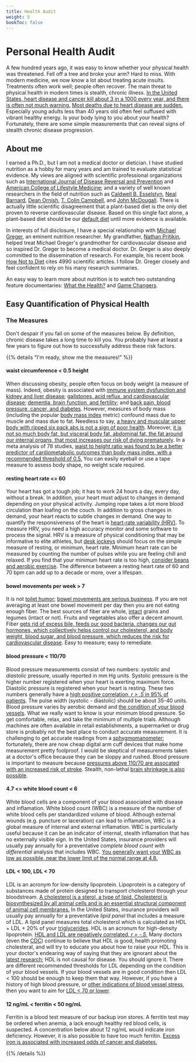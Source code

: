 ```yaml
---
title: Health Audit
weight: 5
bookToc: false
---
```


# Personal Health Audit

A few hundred years ago, it was easy to know whether your physical health was threatened. Fell off a tree and broke your arm? Hard to miss. With modern medicine, we now know a lot about treating acute insults. Treatments often work well; people often recover. The main threat to physical health in modern times is stealth, chronic illness. [In the United States, heart disease and cancer kill about 3 in a 1000 every year, and there is often not much warning.](https://www.cdc.gov/nchs/products/databriefs/db427.htm) [Most deaths due to heart disease are sudden.](https://nutritionfacts.org/video/how-to-reduce-the-risk-of-sudden-death/) Especially young adults less than 40 years old often feel suffused with vibrant healthy energy. Is your body lying to you about your health? Fortunately, there are some simple measurements that can reveal signs of stealth chronic disease progression.

## About me

I earned a Ph.D., but I am not a medical doctor or dietician. I have studied nutrition as a hobby for many years and am trained to evaluate statistical evidence. My views are aligned with scientific professional organizations such as [International Journal of Disease Reversal and Prevention](https://www.ijdrp.org) and [American College of Lifestyle Medicine](https://www.lifestylemedicine.org/); and a variety of well known researchers in the field of nutrition such as [Caldwell B. Esselstyn](https://www.dresselstyn.com/), [Neal Barnard](https://www.pcrm.org), [Dean Ornish](https://www.ornish.com/), [T. Colin Campbell](https://nutritionstudies.org/), and [John McDougall](https://www.drmcdougall.com/). There is actually little scientific disagreement that a plant-based diet is the only diet proven to reverse cardiovascular disease. Based on this single fact alone, a plant-based diet should be our [default diet](https://nutritionfacts.org/video/taking-personal-responsibility-for-your-health/) until more evidence is available.

In interests of full disclosure, I have a special relationship with [Michael Greger](https://nutritionfacts.org/video/the-story-of-nutritionfacts-org/), an eminent nutrition researcher. My grandfather, [Nathan Pritikin](https://www.youtube.com/watch?v=qOj4rzSkqok), helped treat Michael Greger's grandmother for cardiovascular disease and so inspired Dr. Greger to become a medical doctor. Dr. Greger is also deeply committed to the dissemination of research. For example, his recent book [How Not to Diet](https://nutritionfacts.org/book/how-not-to-diet/) cites 4990 scientific articles. I follow Dr. Greger closely and feel confident to rely on his many research summaries.

An easy way to learn more about nutrition is to watch two outstanding feature documentaries: [What the Health?](https://www.whatthehealthfilm.com/) and [Game Changers](https://gamechangersmovie.com/).

## Easy Quantification of Physical Health

### The Measures

Don't despair if you fail on some of the measures below. By definition, chronic disease takes a long time to kill you. You probably have at least a few years to figure out how to successfully address these risk factors.

{{% details "I'm ready, show me the measures!" %}}

#### waist circumference \< 0.5 height

When discussing obesity, people often focus on body weight (a measure of mass). Indeed, obesity is associated with [immune system dysfunction and kidney and liver disease](https://nutritionfacts.org/video/the-effects-of-obesity-on-the-immune-system-and-kidney-and-liver-diseases/); [gallstones, acid reflux, and cardiovascular disease](https://nutritionfacts.org/video/the-effects-of-obesity-on-gallstones-acid-reflux-and-cardiovascular-disease/); [dementia, brain function, and fertility](https://nutritionfacts.org/video/the-effects-of-obesity-on-dementia-brain-function-and-fertility/); and [back pain, blood pressure, cancer, and diabetes](https://nutritionfacts.org/video/the-effects-of-obesity-on-back-pain-blood-pressure-cancer-and-diabetes/). However, measures of body mass (including the popular [body mass index](https://www.nhlbi.nih.gov/health/educational/lose_wt/BMI/bmicalc.htm) metric) confound mass due to muscle and mass due to fat. Needless to say, [a heavy and muscular upper body with ripped six pack abs is not a sign of poor health](https://www.greatveganathletes.com/nimai-delgado-vegan-bodybuilder/). Moreover, [it is not so much body fat, but visceral body fat, abdominal fat, the fat around our internal organs, that most increases our risk of dying prematurely](https://nutritionfacts.org/video/keep-your-waist-circumference-to-less-than-half-your-height/). In a meta analysis of 78 studies, [waist to height ratio was found to be a better predictor of cardiometabolic outcomes than body mass index, with a recommended threshold of 0.5.](https://pubmed.ncbi.nlm.nih.gov/20819243/) You can easily eyeball or use a tape measure to assess body shape, no weight scale required.

#### resting heart rate \<= 60

Your heart has got a tough job; it has to work 24 hours a day, every day, without a break. In addition, your heart must adjust to changes in demand depending on your physical activity. Jumping rope takes a lot more blood circulation than loafing on the couch. In addition to gross changes in demand, your heart reacts to subtle changes in demand. One way to quantify the responsiveness of the heart is [heart-rate variability (HRV)](https://www.health.harvard.edu/blog/heart-rate-variability-new-way-track-well-2017112212789). To measure HRV, you need a high accuracy monitor and some software to process the signal. HRV is a measure of physical conditioning that may be informative to elite athletes, but [desk jockeys](https://www.theguardian.com/commentisfree/2015/mar/30/desk-jockey-unhealthy-safer-office-environment) should focus on the simple measure of resting, or minimum, heart rate. Minimum heart rate can be measured by counting the number of pulses while you are feeling chill and relaxed. If you find that your minimum heart rate is too high, [consider beans and aerobic exercise](https://nutritionfacts.org/video/slow-beating-heart-beans-vs-exercise/). The difference between a resting heart rate of 60 and 70 bpm can add up to a decade or more, over a lifespan.

#### bowel movements per week > 7

It is not [toilet humor](https://xkcd.com/229/); [bowel movements are serious business](https://nutritionfacts.org/2017/08/03/optimal-bowel-movement-frequency/). If you are not averaging at least one bowel movement per day then you are not eating enough fiber. The best sources of fiber are whole, [intact](https://nutritionfacts.org/2017/11/16/why-intact-grains-are-even-better-than-whole-grains/) grains and legumes (intact or not). Fruits and vegetables also offer a decent amount. Fiber [gets rid of excess bile, feeds our good bacteria, changes our gut hormones, which collectively helps control our cholesterol, and body weight, blood sugar, and blood pressure, which reduces the risk for cardiovascular disease](https://nutritionfacts.org/video/the-five-to-one-fiber-rule/). Easy to measure; easy to remediate.

#### blood pressure \< 110/70

Blood pressure measurements consist of two numbers: *systolic* and *diastolic* pressure, usually reported in mm Hg units. Systolic pressure is the higher number registered when your heart is exerting maximum force. Diastolic pressure is registered when your heart is resting. These two numbers generally have a [high positive correlation, *r > .5* in 95% of patients](https://pubmed.ncbi.nlm.nih.gov/18192832/). The pulse width (systolic - diastolic) should be about 35-40 units. Blood pressure varies by aerobic demand and [the condition of your blood vessels](https://courses.lumenlearning.com/boundless-physics/chapter/flow-in-tubes/). What we really want to know is your minimum blood pressure. So get comfortable, relax, and take the minimum of multiple trials. Although machines are often available in retail establishments, a supermarket or drug store is probably not the best place to conduct accurate measurement. It is challenging to get accurate readings from a [sphygmomanometer](https://www.explainxkcd.com/wiki/index.php/2060:_Hygrometer); fortunately, there are now cheap digital arm cuff devices that make home measurement pretty foolproof. I would be skeptical of measurements taken at a doctor's office because they can be sloppy and rushed. Blood pressure is important to measure because [pressures above 110/70 are assocated with an increased risk of stroke](https://nutritionfacts.org/video/what-the-new-blood-pressure-range-guidelines-mean/). Stealth, non-lethal [brain shrinkage is also possible](https://nutritionfacts.org/video/higher-blood-pressure-may-lead-to-brain-shrinkage/).

#### 4.7 \<= white blood count \< 6

White blood cells are a component of your blood associated with disease and inflamation. White blood count (WBC) is a measure of the number of white blood cells per standardized volume of blood. Although external wounds (e.g. puncture or laceration) can lead to inflamation, WBC is a global measure of internal and external inflamation. WBC is particularly useful because it can be an indicator of internal, stealth inflamation that has no externally visible sign. In the United States, insurance providers will usually pay annually for a preventative *complete blood count with differential* analysis that includes WBC. [You generally want your WBC as low as possible, near the lower limit of the normal range at 4.8.](https://nutritionfacts.org/video/what-is-the-ideal-white-blood-cell-count/)

#### LDL \< 100, LDL \< 70

LDL is an acronym for low-density lipoprotein. Lipoprotein is a category of substances made of protein designed to transport cholesterol through your bloodstream. [A cholesterol is a sterol, a type of lipid. Cholesterol is biosynthesized by all animal cells and is an essential structural component of animal cell membranes.](https://en.wikipedia.org/wiki/Cholesterol) In the United States, insurance providers will usually pay annually for a preventative *lipid panel* that includes a measure of LDL. A lipid panel measures total cholesterol which is calculated as HDL + LDL + 20% of your [triglycerides](https://en.wikipedia.org/wiki/Triglyceride). HDL is an acronum for high-density lipoprotein. [HDL and LDL are negatively correlated, *r = -.5*.](https://www.sciencedirect.com/science/article/pii/S0002929717303919) Many doctors (even the [CDC](https://www.cdc.gov/cholesterol/ldl_hdl.htm)) continue to believe that HDL is good, health promoting cholesteral, and will try to educate you about how to raise your HDL. This is your doctor's endearing way of saying that they are ignorant about the [latest research](https://nutritionfacts.org/video/is-it-better-to-drink-little-alcohol-than-none-at-all/); HDL is not causal for disease. You should ignore it. There are different recommended thresholds for LDL depending on the condition of your blood vessels. If your blood vessels are in good condition then LDL \< 100 should be enough to keep them that way. However, if you have a history of high blood pressure, or [other indications of blood vessel stress](https://www.bmj.com/content/353/bmj.i2416), then you want to aim for [LDL \< 70 or lower](https://nutritionfacts.org/video/can-cholesterol-get-too-low/).

#### 12 ng/mL \< ferritin \< 50 ng/mL

Ferritin is a blood test measure of our backup iron stores. A ferritin test may be ordered when anemia, a lack enough healthy red blood cells, is suspected. A concentration below about 12 ng/mL would indicate iron deficiency. However, it is also possible to have too much ferritin. [Excess iron is associated with increased odds of cancer and diabetes.](https://nutritionfacts.org/video/donating-blood-to-prevent-cancer/)

{{% /details %}}
